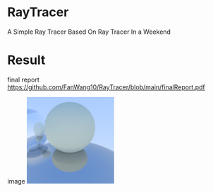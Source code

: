 # RayTracer
A Simple Ray Tracer Based On Ray Tracer In a Weekend

# Result
final report
https://github.com/FanWang10/RayTracer/blob/main/finalReport.pdf

image
![Alt Text](https://github.com/FanWang10/RayTracer/blob/main/testimage1.png)
